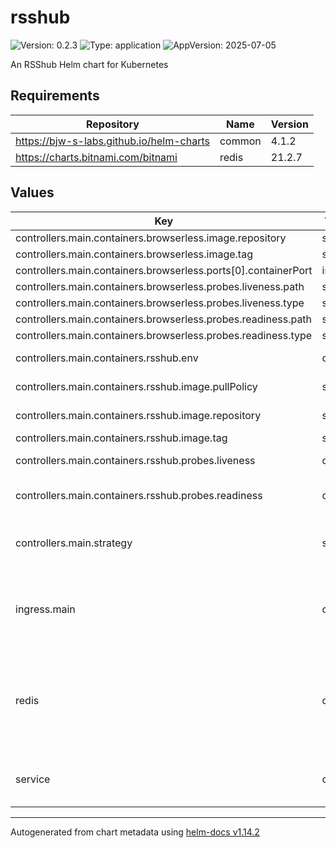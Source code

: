 # rsshub

![Version: 0.2.3](https://img.shields.io/badge/Version-0.2.3-informational?style=flat-square) ![Type: application](https://img.shields.io/badge/Type-application-informational?style=flat-square) ![AppVersion: 2025-07-05](https://img.shields.io/badge/AppVersion-2025--07--05-informational?style=flat-square)

An RSShub Helm chart for Kubernetes

## Requirements

| Repository | Name | Version |
|------------|------|---------|
| https://bjw-s-labs.github.io/helm-charts | common | 4.1.2 |
| https://charts.bitnami.com/bitnami | redis | 21.2.7 |

## Values

| Key | Type | Default | Description |
|-----|------|---------|-------------|
| controllers.main.containers.browserless.image.repository | string | `"browserless/chrome"` |  |
| controllers.main.containers.browserless.image.tag | string | `"latest"` |  |
| controllers.main.containers.browserless.ports[0].containerPort | int | `3000` |  |
| controllers.main.containers.browserless.probes.liveness.path | string | `"/pressure"` |  |
| controllers.main.containers.browserless.probes.liveness.type | string | `"HTTP"` |  |
| controllers.main.containers.browserless.probes.readiness.path | string | `"/pressure"` |  |
| controllers.main.containers.browserless.probes.readiness.type | string | `"HTTP"` |  |
| controllers.main.containers.rsshub.env | object | See [values.yaml](./values.yaml) | environment variables. |
| controllers.main.containers.rsshub.image.pullPolicy | string | `"IfNotPresent"` | image pull policy |
| controllers.main.containers.rsshub.image.repository | string | `"diygod/rsshub"` | image repository |
| controllers.main.containers.rsshub.image.tag | string | `"2025-07-04"` | image tag |
| controllers.main.containers.rsshub.probes.liveness | object | `{"path":"/healthz","type":"HTTP"}` | Configures liveness probe |
| controllers.main.containers.rsshub.probes.readiness | object | `{"path":"/healthz","type":"HTTP"}` | Configures readiness probe |
| controllers.main.strategy | string | `"RollingUpdate"` | Set the controller upgrade strategy |
| ingress.main | object | See [values.yaml](./values.yaml) | Enable and configure ingress settings for the chart under this key. |
| redis | object | See [values.yaml](./values.yaml) | Enable and configure redis subchart under this key.    For more options see [redis chart documentation](https://github.com/bitnami/charts/tree/main/bitnami/redis) |
| service | object | See [values.yaml](./values.yaml) | Configures service settings for the chart. |

----------------------------------------------
Autogenerated from chart metadata using [helm-docs v1.14.2](https://github.com/norwoodj/helm-docs/releases/v1.14.2)
